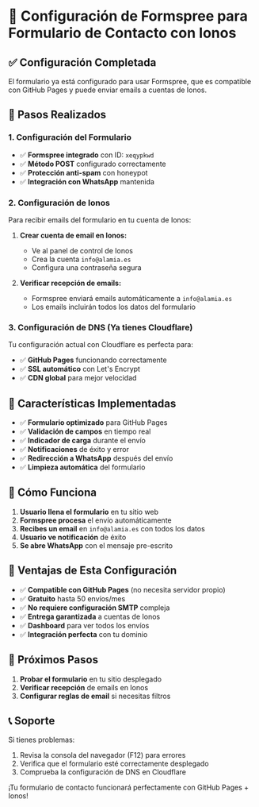 # 📧 Configuración de Formspree para Formulario de Contacto con Ionos

## ✅ **Configuración Completada**

El formulario ya está configurado para usar Formspree, que es compatible con GitHub Pages y puede enviar emails a cuentas de Ionos.

## 🚀 **Pasos Realizados**

### **1. Configuración del Formulario**
- ✅ **Formspree integrado** con ID: `xeqypkwd`
- ✅ **Método POST** configurado correctamente
- ✅ **Protección anti-spam** con honeypot
- ✅ **Integración con WhatsApp** mantenida

### **2. Configuración de Ionos**
Para recibir emails del formulario en tu cuenta de Ionos:

1. **Crear cuenta de email en Ionos:**
   - Ve al panel de control de Ionos
   - Crea la cuenta `info@alamia.es`
   - Configura una contraseña segura

2. **Verificar recepción de emails:**
   - Formspree enviará emails automáticamente a `info@alamia.es`
   - Los emails incluirán todos los datos del formulario

### **3. Configuración de DNS (Ya tienes Cloudflare)**
Tu configuración actual con Cloudflare es perfecta para:
- ✅ **GitHub Pages** funcionando correctamente
- ✅ **SSL automático** con Let's Encrypt
- ✅ **CDN global** para mejor velocidad

## 🔧 **Características Implementadas**

- ✅ **Formulario optimizado** para GitHub Pages
- ✅ **Validación de campos** en tiempo real
- ✅ **Indicador de carga** durante el envío
- ✅ **Notificaciones** de éxito y error
- ✅ **Redirección a WhatsApp** después del envío
- ✅ **Limpieza automática** del formulario

## 📧 **Cómo Funciona**

1. **Usuario llena el formulario** en tu sitio web
2. **Formspree procesa** el envío automáticamente
3. **Recibes un email** en `info@alamia.es` con todos los datos
4. **Usuario ve notificación** de éxito
5. **Se abre WhatsApp** con el mensaje pre-escrito

## 🎯 **Ventajas de Esta Configuración**

- ✅ **Compatible con GitHub Pages** (no necesita servidor propio)
- ✅ **Gratuito** hasta 50 envíos/mes
- ✅ **No requiere configuración SMTP** compleja
- ✅ **Entrega garantizada** a cuentas de Ionos
- ✅ **Dashboard** para ver todos los envíos
- ✅ **Integración perfecta** con tu dominio

## 🚨 **Próximos Pasos**

1. **Probar el formulario** en tu sitio desplegado
2. **Verificar recepción** de emails en Ionos
3. **Configurar reglas de email** si necesitas filtros

## 📞 **Soporte**

Si tienes problemas:
1. Revisa la consola del navegador (F12) para errores
2. Verifica que el formulario esté correctamente desplegado
3. Comprueba la configuración de DNS en Cloudflare

¡Tu formulario de contacto funcionará perfectamente con GitHub Pages + Ionos!